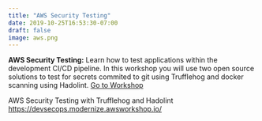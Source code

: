 ```yaml
---
title: "AWS Security Testing"
date: 2019-10-25T16:53:30-07:00
draft: false
image: aws.png
---
```

**AWS Security Testing:** Learn how to test applications within the development CI/CD pipeline.  In this workshop you will use two open source solutions to test for secrets commited to git using Trufflehog and docker scanning using Hadolint.   [Go to Workshop](https://devsecops.modernize.awsworkshop.io/)
<!--more-->

AWS Security Testing with Trufflehog and Hadolint
https://devsecops.modernize.awsworkshop.io/

